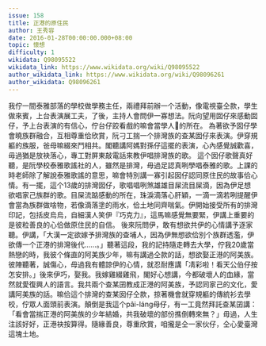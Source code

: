 ```yaml
---
issue: 158
title: 正港的原住民
author: 王秀容
date: 2016-01-28T00:00:00.000+08:00
topic: 懷想
difficulty: 1
wikidata: Q98095522
wikidata_link: https://www.wikidata.org/wiki/Q98095522
author_wikidata_link: https://www.wikidata.org/wiki/Q98096261
author_wikidata: Q98096261
---
```

我佇一間泰雅部落的學校做學務主任，兩禮拜前辦一个活動，像電視臺仝款，學生做來賓，上台表演展工夫，了後，主持人會問伊一寡想法。阮向望用囡仔來感動囡仔，予上台表演的有信心，佇台仔跤看戲的嘛會當學人𠢕的所在。
為著欲予囡仔學會曉族群融合，互相尊重佮欣賞，阮刁工揣一个排灣族的查某囡仔來表演。伊穿規軀的族服，爸母嘛綴來鬥相共。閣聽講阿媽對孫仔這擺的表演，心內感覺誠歡喜，毋過猶是放袂落心，專工對屏東敲電話來教伊唱排灣族的歌。
這个囡仔歌聲真好聽，是阮學校泰雅歌謠社的人，雖然是排灣，毋過足認真咧學唱泰雅的歌。上課的時老師除了解說泰雅歌謠的意思，嘛會特別講一寡引起囡仔認同原住民的故事佮心情。有一擺，這个13歲的排灣囡仔，歌唱唱咧煞雄雄目屎流目屎滴，因為伊足想欲唱家己族群的歌。目屎流踮感動的所在，珠淚滴落心肝穎，一滴一滴若咧提醒伊會當為族群做啥物，若像滴落塗的雨水，佮土地同齊喘氣。伊開始接受所有的排灣印記，包括皮烏烏，自細漢人笑伊『巧克力』，這馬嘛感覺無要緊，伊講上重要的是彼粒善良的心佮做原住民的自信。
後來阮問伊，敢有想欲共伊的心情講予逐家聽。伊講，「大漢一定欲嫁予排灣族的查埔人，因為伊無想欲佮別个族群透濫，伊欲傳一个正港的排灣後代……。」聽著這段，我的記持隨走轉去大學，佇我20歲當熱戀的時，我彼个條直的阿美族少年，嘛有講過仝款的話，想欲娶正港的阿美族。彼陣聽著，誠傷心，毋過我有體諒伊的心情，就忍耐應講「凊彩啦！看天公伯仔按怎安排。」後來伊巧，娶我。我嫁雞綴雞飛，閣好心想講，今都破壞人的血緣，當然就愛復興人的語言。我共兩个查某囝教成正港的阿美族，予認同家己的文化，愛講阿美族的話。嘛佮這个排灣的查某囡仔仝款，掠著機會就穿規軀的傳統衫去學校，佇眾人面頭前表演。顛倒是我這个pâi-láng母仔，有一工竟然拜託查某囝講：「看會當揣正港的阿美族的少年結婚，共我破壞的部份撨倒轉來無？」毋過，人生注該好好，正港袂按算得。隨緣善良，尊重欣賞，咱攏是仝一家伙仔，仝心愛臺灣這塊土地。